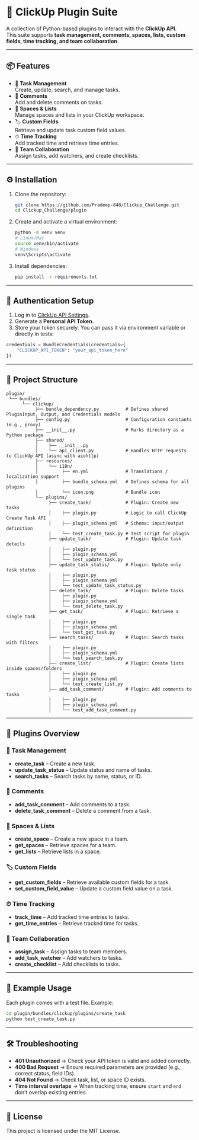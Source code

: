 # 🚀 ClickUp Plugin Suite

A collection of Python-based plugins to interact with the **ClickUp API**.  
This suite supports **task management, comments, spaces, lists, custom fields, time tracking, and team collaboration**.

---

## 📦 Features

- 📝 **Task Management**  
  Create, update, search, and manage tasks.
- 💬 **Comments**  
  Add and delete comments on tasks.
- 📂 **Spaces & Lists**  
  Manage spaces and lists in your ClickUp workspace.
- 🏷 **Custom Fields**  
  Retrieve and update task custom field values.
- ⏱ **Time Tracking**  
  Add tracked time and retrieve time entries.
- 👥 **Team Collaboration**  
  Assign tasks, add watchers, and create checklists.

---

## ⚙️ Installation

1. Clone the repository:
   ```bash
   git clone https://github.com/Pradeep-848/Clickup_Challenge.git
   cd Clickup_Challenge/plugin
   ```

2. Create and activate a virtual environment:
   ```bash
   python -m venv venv
   # Linux/Mac
   source venv/bin/activate
   # Windows
   venv\Scripts\activate
   ```

3. Install dependencies:
   ```bash
   pip install -r requirements.txt
   ```

---

## 🔑 Authentication Setup

1. Log in to [ClickUp API Settings](https://app.clickup.com/settings/apps).  
2. Generate a **Personal API Token**.  
3. Store your token securely. You can pass it via environment variable or directly in tests:

```python
credentials = BundleCredentials(credentials={
    "CLICKUP_API_TOKEN": "your_api_token_here"
})
```

---

## 📂 Project Structure

```
plugin/
 └── bundles/
      └── clickup/
           ├── bundle_dependency.py          # Defines shared PluginInput, Output, and Credentials models
           ├── config.py                     # Configuration constants (e.g., proxy)
           ├── __init__.py                   # Marks directory as a Python package
           ├── shared/
           │    ├── __init__.py
           │    └── api_client.py            # Handles HTTP requests to ClickUp API (async with aiohttp)
           ├── resources/
           │    └── i18n/
           │         ├── en.yml              # Translations / localization support
           │         ├── bundle_schema.yml   # Defines schema for all plugins
           │         └── icon.png            # Bundle icon
           └── plugins/
                ├── create_task/             # Plugin: Create new tasks
                │    ├── plugin.py           # Logic to call ClickUp Create Task API
                │    ├── plugin_schema.yml   # Schema: input/output definition
                │    └── test_create_task.py # Test script for plugin
                ├── update_task/             # Plugin: Update task details
                │    ├── plugin.py
                │    ├── plugin_schema.yml
                │    └── test_update_task.py
                ├── update_task_status/      # Plugin: Update only task status
                │    ├── plugin.py
                │    ├── plugin_schema.yml
                │    └── test_update_task_status.py
                ├── delete_task/             # Plugin: Delete tasks
                │    ├── plugin.py
                │    ├── plugin_schema.yml
                │    └── test_delete_task.py
                ├── get_task/                # Plugin: Retrieve a single task
                │    ├── plugin.py
                │    ├── plugin_schema.yml
                │    └── test_get_task.py
                ├── search_tasks/            # Plugin: Search tasks with filters
                │    ├── plugin.py
                │    ├── plugin_schema.yml
                │    └── test_search_task.py
                ├── create_list/             # Plugin: Create lists inside spaces/folders
                │    ├── plugin.py
                │    ├── plugin_schema.yml
                │    └── test_create_list.py
                ├── add_task_comment/        # Plugin: Add comments to tasks
                │    ├── plugin.py
                │    ├── plugin_schema.yml
                │    └── test_add_task_comment.py

```

---

## 🔌 Plugins Overview

### 📝 Task Management
- **create_task** – Create a new task.
- **update_task_status** – Update status and name of tasks.
- **search_tasks** – Search tasks by name, status, or ID.

### 💬 Comments
- **add_task_comment** – Add comments to a task.
- **delete_task_comment** – Delete a comment from a task.

### 📂 Spaces & Lists
- **create_space** – Create a new space in a team.
- **get_spaces** – Retrieve spaces for a team.
- **get_lists** – Retrieve lists in a space.

### 🏷 Custom Fields
- **get_custom_fields** – Retrieve available custom fields for a task.
- **set_custom_field_value** – Update a custom field value on a task.

### ⏱ Time Tracking
- **track_time** – Add tracked time entries to tasks.
- **get_time_entries** – Retrieve tracked time for tasks.

### 👥 Team Collaboration
- **assign_task** – Assign tasks to team members.
- **add_task_watcher** – Add watchers to tasks.
- **create_checklist** – Add checklists to tasks.

---

## 🧪 Example Usage

Each plugin comes with a test file. Example:

```bash
cd plugin/bundles/clickup/plugins/create_task
python test_create_task.py
```

---

## 🛠 Troubleshooting

- **401 Unauthorized** → Check your API token is valid and added correctly.  
- **400 Bad Request** → Ensure required parameters are provided (e.g., correct status, field IDs).  
- **404 Not Found** → Check task, list, or space ID exists.  
- **Time interval overlaps** → When tracking time, ensure `start` and `end` don’t overlap existing entries.

---

## 📜 License

This project is licensed under the MIT License.
